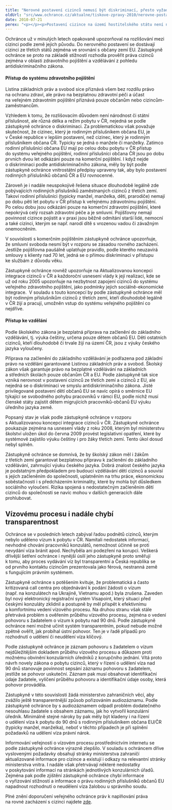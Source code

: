 ```yaml
---
title: "Nerovné postavení cizinců nemusí být diskriminací, přesto vyžaduje řešení"
oldUrl: "src/www.ochrance.cz/aktualne/tiskove-zpravy-2010/nerovne-postaveni-cizincu-nemusi-byt-diskriminaci-presto-vyzaduje-reseni"
date: 2010-07-21
perex: "<p></p><p>Postavení cizince na území hostitelského státu není nikdy zcela shodné s právním postavením občana. Z činnosti veřejného ochránce práv vyplývá, že v některých právních vztazích se cizinec, občan třetí země, dostává do nerovného postavení, ačkoli ne vždy je tato nerovnost oprávněná či opodstatněná. </p>"
---
```


<!-- imported from the old website -->

<p>Ochránce už v minulých letech opakovaně upozorňoval na rozlišování mezi cizinci podle země jejich původu. Do nerovného postavení se dostávají cizinci ze třetích států zejména ve srovnání s občany zemí EU. Zástupkyně ochránce se proto na základě stížností rozhodla prověřit práva cizinců zejména v oblasti zdravotního pojištění a vzdělávání z pohledu antidiskriminačního zákona. </p><h4>Přístup do systému zdravotního pojištění</h4><p>Listina základních práv a svobod sice přiznává všem bez rozdílu právo na ochranu zdraví, ale právo na bezplatnou zdravotní péči a účast na veřejném zdravotním pojištění přiznává pouze občanům nebo cizincům-zaměstnancům. </p><p>Vzhledem k tomu, že rozlišovacím důvodem není národnost či státní příslušnost, ale různá délka a režim pobytu v ČR, nejedná se podle zástupkyně ochránce o diskriminaci. Za problematickou však považuje skutečnost, že cizinec, který je rodinným příslušníkem občana EU, je v České republice v lepším postavení, než cizinec, který je rodinným příslušníkem občana ČR. Typicky se jedná o manžele či manželky. Zatímco rodinní příslušníci občana EU mají po celou dobu pobytu v ČR přístup do systému veřejného pojištění, rodinní příslušníci občana ČR jsou po dobu prvních dvou let odkázáni pouze na komerční pojištění. I když nejde o diskriminaci podle antidiskriminačního zákona, měly by být podle zástupkyně ochránce vnitrostátní předpisy upraveny tak, aby bylo postavení rodinných příslušníků občanů ČR a EU rovnocenné. </p><p>Zároveň je i nadále neuspokojivě řešena situace dlouhodobě legálně zde pobývajících rodinných příslušníků zaměstnaných cizinců z třetích zemí. Takoví rodinní příslušníci (typicky manžel, manželka, děti, prarodiče) nemají po dobu pěti let pobytu v ČR přístup k veřejnému zdravotnímu pojištění. Po celou dobu jsou odkázáni pouze na komerční zdravotní pojištění, které nepokrývá celý rozsah zdravotní péče a je smluvní. Pojišťovny nemají povinnost cizince pojistit a v praxi jsou běžně odmítání starší lidé, nemocní a také cizinci, kterým se např. narodí dítě s vrozenou vadou či závažným onemocněním. </p><p>V souvislosti s komerčním pojištěním zástupkyně ochránce upozorňuje, že smluvní svoboda nesmí být v rozporu se zásadou rovného zacházení. Jestliže pojišťovna paušálně uplatňuje pravidlo, podle kterého neuzavírá smlouvy s klienty nad 70 let, jedná se o přímou diskriminaci v přístupu ke službám z důvodu věku.</p><p>Zástupkyně ochránce rovněž upozorňuje na Aktualizovanou koncepci integrace cizinců v ČR a každoroční usnesení vlády k její realizaci, kde se už od roku 2005 upozorňuje na nezbytnost zapojení cizinců do systému veřejného zdravotního pojištění, jako podmínky jejich sociálně-ekonomické integrace.  V souladu s touto koncepcí by podle zástupkyně ochránce měl být rodinným příslušníkům cizinců z třetích zemí, kteří dlouhodobě legálně v ČR žijí a pracují, umožněn vstup do systému veřejného pojištění co nejdříve.</p><h4>Přístup ke vzdělání</h4><p>Podle školského zákona je bezplatná příprava na začlenění do základního vzdělávání, tj. výuka češtiny, určena pouze dětem občanů EU. Děti ostatních cizinců, kteří dlouhodobě či trvale žijí na území ČR, jsou z výuky českého jazyka vyloučeny.  </p><p>Příprava na začlenění do základního vzdělávání je podřazena pod základní právo na vzdělání garantované Listinou základních práv a svobod. Školský zákon však garantuje právo na bezplatné vzdělávání na základních a středních školách pouze občanům ČR a EU. Podle zástupkyně tak sice vzniká nerovnost v postavení cizinců ze třetích zemí a cizinců z EU, ale nejedná se o diskriminaci ve smyslu antidiskriminačního zákona. Jisté privilegované postavení dětí občanů EU se navíc opírá o směrnice EU týkající se svobodného pohybu pracovníků v rámci EU, podle nichž musí členské státy zajistit dětem migrujících pracovníků-občanů EU výuku úředního jazyka země.</p><p>Popsaný stav je však podle zástupkyně ochránce v rozporu s Aktualizovanou koncepcí integrace cizinců v ČR. Zástupkyně ochránce poukazuje zejména na usnesení vlády z roku 2008, kterým byl ministerstvu školství uložen úkol do června 2009 provést legislativní opatření, které by systémově zajistilo výuku češtiny i pro žáky třetích zemí. Tento úkol dosud nebyl splněn. </p><p>Zástupkyně ochránce se domnívá, že by školský zákon měl i žákům z třetích zemí garantovat bezplatnou přípravu k začlenění do základního vzdělávání, zahrnující výuku českého jazyka. Dobrá znalost českého jazyka je podstatným předpokladem pro budoucí vzdělávání dětí cizinců a souvisí s jejich začleněním do společnosti, uplatněním na trhu práce, ekonomickou soběstačností i s předcházením kriminality, které by mohla být důsledkem sociálního vyloučení. Rizika spojená s nedostatečným začleněním dětí cizinců do společnosti se navíc mohou v dalších generacích dále prohlubovat.</p><h2><strong>Vízovému procesu i nadále chybí transparentnost</strong></h2><p>Ochránce se v posledních letech zabýval řadou podnětů cizinců, kterým nebylo uděleno vízum k pobytu v ČR. Namítali nedostatek informací, nevhodné chování pracovníků konzulátů, nemožnost účinně se proti nevydání víza bránit apod. Nechyběla ani podezření na korupci. Veškerá dřívější šetření ochránce i nynější úsilí jeho zástupkyně proto směřují k tomu, aby proces vydávání víz byl transparentní a Česká republika se od prvního kontaktu cizincům prezentovala jako férová, nestranná země s fungujícím právním systémem.</p><p>Zástupkyně ochránce s potěšením kvituje, že problematická a často kritizovaná call centra pro objednávání k podání žádosti o vízum (např. na konzulátech na Ukrajině, Vietnamu apod.) byla zrušena. Zaveden byl nový elektronický registrační systém Visapoint, který situaci před českými konzuláty zklidnil a postupně by měl přispět k efektivnímu a komfortnímu vedení vízového procesu. Na druhou stranu však stále přetrvává problém s ověřením průběhu vízového procesu, zejména o vedení pohovoru s žadatelem o vízum k pobytu nad 90 dnů. Podle zástupkyně ochránce není možné učinit systém transparentním, pokud nebude možné zpětně ověřit, jak probíhal ústní pohovor. Ten je v řadě případů pro rozhodnutí o udělení či neudělení víza klíčový. </p><p>Podle zástupkyně ochránce je záznam pohovoru s žadatelem o vízum nejdůležitějším dokladem průběhu vízového procesu a důkazem proti možnému obvinění konzulárních úředníků z korupčního jednání. Vítá proto návrh novely zákona o pobytu cizinců, který v řízení o udělení víza nad 90 dnů stanovuje povinnost sepsání záznamu pohovoru s žadatelem, jestliže se pohovor uskuteční. Záznam pak musí obsahovat identifikační údaje žadatele, vylíčení průběhu pohovoru a identifikační údaje osoby, která pohovor prováděla. </p><p>Zástupkyně v této souvislosti žádá ministerstvo zahraničních věcí, aby zvážilo ještě transparentnější způsob pořizováním audiozáznamu. Podle zástupkyně ochránce by s audiozáznamem odpadl problém dodatečného nesouhlasu žadatele s obsahem záznamu, jak ho vytvořil konzulární úředník. Minimálně stejné nároky by pak měly být kladeny i na řízení o udělení víza k pobytu do 90 dnů s rodinným příslušníkem občana EU/ČR (typicky manžel, manželka), neboť v těchto případech je při splnění požadavků na udělení víza právní nárok.</p><p>Informování veřejnosti o vízovém procesu prostřednictvím internetu se podle zástupkyně ochránce výrazně zlepšilo. V souladu s ochráncem dříve vyslovenými požadavky obsahují stránky ministerstva zahraničí aktualizované informace pro cizince a existují i odkazy na relevantní stránky ministerstva vnitra. I nadále však přetrvávají některé nedostatky v poskytování informací na stránkách jednotlivých konzulárních úřadů. Zejména pak podle zjištění zástupkyně ochránce chybí informace o vyřizování stížností a informace o právu rodinných příslušníků občanů EU napadnout rozhodnutí o neudělení víza žalobou u správního soudu.</p><p></p><p>Plné znění doporučení veřejného ochránce práv k naplňování práva na rovné zacházení s cizinci najdete <a href="https://www.ochrance.cz/diskriminace/doporuceni-ochrance/" target="_blank">zde</a>.</p>
